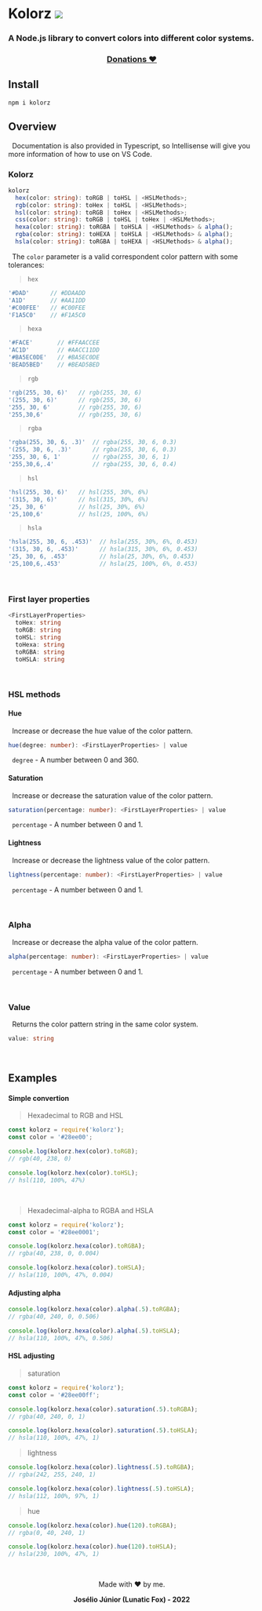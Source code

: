 # Kolorz ![](https://gh-tags.vercel.app/api?lang=javascript)
### A Node.js library to convert colors into different color systems.

<div align="center">
  
  ### [Donations ❤](https://github.com/lunatic-fox/gh-tags/blob/main/docs/donation/README.md)
</div>


## Install

~~~
npm i kolorz
~~~

## Overview

&nbsp; Documentation is also provided in Typescript, so Intellisense will give you more information of how to use on VS Code.

### Kolorz
~~~typescript
kolorz
  hex(color: string): toRGB | toHSL | <HSLMethods>;
  rgb(color: string): toHex | toHSL | <HSLMethods>;
  hsl(color: string): toRGB | toHex | <HSLMethods>;
  css(color: string): toRGB | toHSL | toHex | <HSLMethods>;
  hexa(color: string): toRGBA | toHSLA | <HSLMethods> & alpha();
  rgba(color: string): toHEXA | toHSLA | <HSLMethods> & alpha();
  hsla(color: string): toRGBA | toHEXA | <HSLMethods> & alpha();
~~~

&nbsp; The `color` parameter is a valid correspondent color pattern with some tolerances:

> `hex`
~~~javascript
'#DAD'      // #DDAADD
'A1D'       // #AA11DD
'#C00FEE'   // #C00FEE
'F1A5C0'    // #F1A5C0
~~~

> `hexa`
~~~javascript
'#FACE'       // #FFAACCEE
'AC1D'        // #AACC11DD
'#BA5EC0DE'   // #BA5EC0DE
'BEAD5BED'    // #BEAD5BED
~~~

> `rgb`
~~~javascript
'rgb(255, 30, 6)'   // rgb(255, 30, 6)
'(255, 30, 6)'      // rgb(255, 30, 6)
'255, 30, 6'        // rgb(255, 30, 6)
'255,30,6'          // rgb(255, 30, 6)
~~~

> `rgba`
~~~javascript 
'rgba(255, 30, 6, .3)'  // rgba(255, 30, 6, 0.3)
'(255, 30, 6, .3)'      // rgba(255, 30, 6, 0.3)
'255, 30, 6, 1'         // rgba(255, 30, 6, 1)
'255,30,6,.4'           // rgba(255, 30, 6, 0.4)
~~~

> `hsl`
~~~javascript
'hsl(255, 30, 6)'   // hsl(255, 30%, 6%)
'(315, 30, 6)'      // hsl(315, 30%, 6%)
'25, 30, 6'         // hsl(25, 30%, 6%)
'25,100,6'          // hsl(25, 100%, 6%)
~~~

> `hsla`
~~~javascript
'hsla(255, 30, 6, .453)'  // hsla(255, 30%, 6%, 0.453)
'(315, 30, 6, .453)'      // hsla(315, 30%, 6%, 0.453)
'25, 30, 6, .453'         // hsla(25, 30%, 6%, 0.453)
'25,100,6,.453'           // hsla(25, 100%, 6%, 0.453)
~~~

&nbsp;
### First layer properties
~~~typescript
<FirstLayerProperties> 
  toHex: string
  toRGB: string
  toHSL: string
  toHexa: string
  toRGBA: string
  toHSLA: string
~~~

&nbsp;
### HSL methods
#### Hue
&nbsp; Increase or decrease the hue value of the color pattern.
~~~typescript
hue(degree: number): <FirstLayerProperties> | value
~~~
&nbsp; `degree` - A number between 0 and 360.

#### Saturation
&nbsp; Increase or decrease the saturation value of the color pattern.
~~~typescript
saturation(percentage: number): <FirstLayerProperties> | value
~~~
&nbsp; `percentage` - A number between 0 and 1.

#### Lightness
&nbsp; Increase or decrease the lightness value of the color pattern.
~~~typescript
lightness(percentage: number): <FirstLayerProperties> | value
~~~
&nbsp; `percentage` - A number between 0 and 1.

&nbsp;
### Alpha
&nbsp; Increase or decrease the alpha value of the color pattern.
~~~typescript
alpha(percentage: number): <FirstLayerProperties> | value
~~~
&nbsp; `percentage` - A number between 0 and 1.

&nbsp;
### Value
&nbsp; Returns the color pattern string in the same color system.
~~~typescript
value: string
~~~

&nbsp;
## Examples
#### Simple convertion
> Hexadecimal to RGB and HSL
~~~javascript
const kolorz = require('kolorz');
const color = '#28ee00';

console.log(kolorz.hex(color).toRGB);
// rgb(40, 238, 0)

console.log(kolorz.hex(color).toHSL);
// hsl(110, 100%, 47%)
~~~
&nbsp;
> Hexadecimal-alpha to RGBA and HSLA
~~~javascript
const kolorz = require('kolorz');
const color = '#28ee0001';

console.log(kolorz.hexa(color).toRGBA);
// rgba(40, 238, 0, 0.004)

console.log(kolorz.hexa(color).toHSLA); 
// hsla(110, 100%, 47%, 0.004)
~~~


#### Adjusting alpha
~~~javascript
console.log(kolorz.hexa(color).alpha(.5).toRGBA);
// rgba(40, 240, 0, 0.506)

console.log(kolorz.hexa(color).alpha(.5).toHSLA);
// hsla(110, 100%, 47%, 0.506)
~~~


#### HSL adjusting

>saturation
~~~javascript
const kolorz = require('kolorz');
const color = '#28ee00ff';

console.log(kolorz.hexa(color).saturation(.5).toRGBA);
// rgba(40, 240, 0, 1)

console.log(kolorz.hexa(color).saturation(.5).toHSLA);
// hsla(110, 100%, 47%, 1)
~~~

>lightness
~~~javascript
console.log(kolorz.hexa(color).lightness(.5).toRGBA);
// rgba(242, 255, 240, 1)

console.log(kolorz.hexa(color).lightness(.5).toHSLA);
// hsla(112, 100%, 97%, 1)
~~~

>hue
~~~javascript
console.log(kolorz.hexa(color).hue(120).toRGBA);
// rgba(0, 40, 240, 1)

console.log(kolorz.hexa(color).hue(120).toHSLA);
// hsla(230, 100%, 47%, 1)
~~~


&nbsp;
<div align="center">

Made with ❤️ by me.

**Josélio Júnior (Lunatic Fox) - 2022**
</div>

